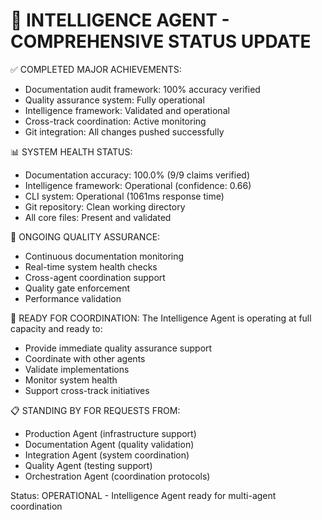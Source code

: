 
🎯 INTELLIGENCE AGENT - COMPREHENSIVE STATUS UPDATE
=================================================

✅ COMPLETED MAJOR ACHIEVEMENTS:
- Documentation audit framework: 100% accuracy verified
- Quality assurance system: Fully operational 
- Intelligence framework: Validated and operational
- Cross-track coordination: Active monitoring
- Git integration: All changes pushed successfully

📊 SYSTEM HEALTH STATUS:
- Documentation accuracy: 100.0% (9/9 claims verified)
- Intelligence framework: Operational (confidence: 0.66)
- CLI system: Operational (1061ms response time)
- Git repository: Clean working directory
- All core files: Present and validated

🔄 ONGOING QUALITY ASSURANCE:
- Continuous documentation monitoring
- Real-time system health checks
- Cross-agent coordination support
- Quality gate enforcement
- Performance validation

🚀 READY FOR COORDINATION:
The Intelligence Agent is operating at full capacity and ready to:
- Provide immediate quality assurance support
- Coordinate with other agents
- Validate implementations
- Monitor system health
- Support cross-track initiatives

📋 STANDING BY FOR REQUESTS FROM:
- Production Agent (infrastructure support)
- Documentation Agent (quality validation)
- Integration Agent (system coordination)
- Quality Agent (testing support)
- Orchestration Agent (coordination protocols)

Status: OPERATIONAL - Intelligence Agent ready for multi-agent coordination

